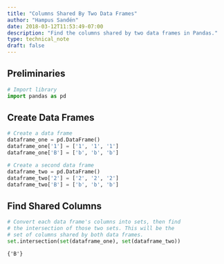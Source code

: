 ```yaml
---
title: "Columns Shared By Two Data Frames"
author: "Hampus Sandén"
date: 2018-03-12T11:53:49-07:00
description: "Find the columns shared by two data frames in Pandas."
type: technical_note
draft: false
---
```

## Preliminaries


```python
# Import library
import pandas as pd
```

## Create Data Frames


```python
# Create a data frame
dataframe_one = pd.DataFrame()
dataframe_one['1'] = ['1', '1', '1']
dataframe_one['B'] = ['b', 'b', 'b']

# Create a second data frame
dataframe_two = pd.DataFrame()
dataframe_two['2'] = ['2', '2', '2']
dataframe_two['B'] = ['b', 'b', 'b']
```

## Find Shared Columns


```python
# Convert each data frame's columns into sets, then find
# the intersection of those two sets. This will be the
# set of columns shared by both data frames.
set.intersection(set(dataframe_one), set(dataframe_two))
```




    {'B'}


